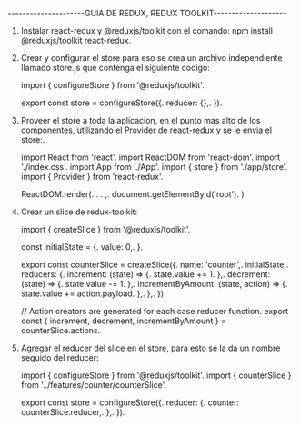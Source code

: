 ---------------------GUIA DE REDUX, REDUX TOOLKIT--------------------

1. Instalar react-redux y @reduxjs/toolkit con el comando: npm install @reduxjs/toolkit react-redux.

2. Crear y configurar el store para eso se crea un archivo independiente llamado store.js que contenga el siguiente codigo:

	import { configureStore } from '@reduxjs/toolkit'.

	export const store = configureStore({.
  		reducer: {},.
	}).

3. Proveer el store a toda la aplicacion, en el punto mas alto de los componentes, utilizando el Provider de react-redux y se le envia el store:.

	import React from 'react'.
	import ReactDOM from 'react-dom'.
	import './index.css'.
	import App from './App'.
	import { store } from './app/store'.
	import { Provider } from 'react-redux'.

	ReactDOM.render(.
  		<Provider store={store}>.
    			<App />.
  		</Provider>,.
  		document.getElementById('root').
	)

4. Crear un slice de redux-toolkit:

	import { createSlice } from '@reduxjs/toolkit'.

	const initialState = {.
  		value: 0,.
	}.

	export const counterSlice = createSlice({.
  		name: 'counter',.
  		initialState,.
  		reducers: {.
    			increment: (state) => {.
      				state.value += 1.
    			},.
    			decrement: (state) => {.
      				state.value -= 1.
    			},.
    			incrementByAmount: (state, action) => {.
      				state.value += action.payload.
    			},.
  		},.
	}).

	// Action creators are generated for each case reducer function.
	export const { increment, decrement, incrementByAmount } = counterSlice.actions.

5. Agregar el reducer del slice en el store, para esto se la da un nombre seguido del reducer:

	import { configureStore } from '@reduxjs/toolkit'.
	import { counterSlice } from '../features/counter/counterSlice'.

	export const store = configureStore({.
  		reducer: {.
    			counter: counterSlice.reducer,.
  		},.
	}).